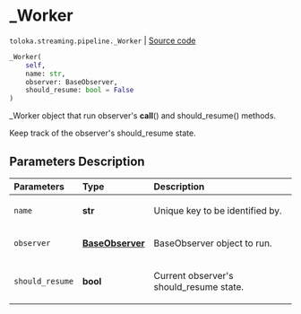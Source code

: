 # _Worker
`toloka.streaming.pipeline._Worker` | [Source code](https://github.com/Toloka/toloka-kit/blob/v1.2.0/src/streaming/pipeline.py#L28)

```python
_Worker(
    self,
    name: str,
    observer: BaseObserver,
    should_resume: bool = False
)
```

_Worker object that run observer's __call__() and should_resume() methods.


Keep track of the observer's should_resume state.

## Parameters Description

| Parameters | Type | Description |
| :----------| :----| :-----------|
`name`|**str**|<p>Unique key to be identified by.</p>
`observer`|**[BaseObserver](toloka.streaming.observer.BaseObserver.md)**|<p>BaseObserver object to run.</p>
`should_resume`|**bool**|<p>Current observer&#x27;s should_resume state.</p>
